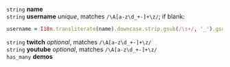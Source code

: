 `string` **name**  
`string` **username** *unique*, matches `/\A[a-z\d_+-]+\z/`; if blank: 
```ruby
username = I18n.transliterate(name).downcase.strip.gsub(/\s+/, '_').gsub(/[^a-z\d_-]+/, '')
```
`string` **twitch** *optional*, matches `/\A[a-z\d_+-]+\z/`  
`string` **youtube** *optional*, matches `/\A[a-z\d_+-]+\z/`  
`has_many` **demos**  
